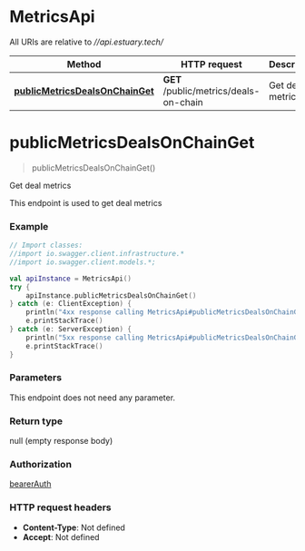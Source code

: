 # MetricsApi

All URIs are relative to *//api.estuary.tech/*

Method | HTTP request | Description
------------- | ------------- | -------------
[**publicMetricsDealsOnChainGet**](MetricsApi.md#publicMetricsDealsOnChainGet) | **GET** /public/metrics/deals-on-chain | Get deal metrics

<a name="publicMetricsDealsOnChainGet"></a>
# **publicMetricsDealsOnChainGet**
> publicMetricsDealsOnChainGet()

Get deal metrics

This endpoint is used to get deal metrics

### Example
```kotlin
// Import classes:
//import io.swagger.client.infrastructure.*
//import io.swagger.client.models.*;

val apiInstance = MetricsApi()
try {
    apiInstance.publicMetricsDealsOnChainGet()
} catch (e: ClientException) {
    println("4xx response calling MetricsApi#publicMetricsDealsOnChainGet")
    e.printStackTrace()
} catch (e: ServerException) {
    println("5xx response calling MetricsApi#publicMetricsDealsOnChainGet")
    e.printStackTrace()
}
```

### Parameters
This endpoint does not need any parameter.

### Return type

null (empty response body)

### Authorization

[bearerAuth](../README.md#bearerAuth)

### HTTP request headers

 - **Content-Type**: Not defined
 - **Accept**: Not defined

